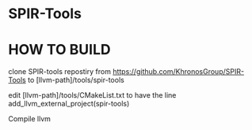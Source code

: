 SPIR-Tools
==========


HOW TO BUILD
============
clone SPIR-tools repostiry from https://github.com/KhronosGroup/SPIR-Tools to 
[llvm-path]/tools/spir-tools

edit [llvm-path]/tools/CMakeList.txt to have the line add_llvm_external_project(spir-tools)

Compile llvm
